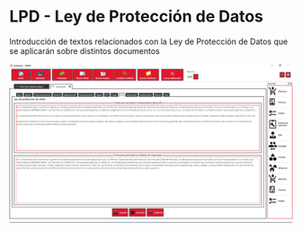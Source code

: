 # LPD - Ley de Protección de Datos

Introducción de textos relacionados con la Ley de Protección de Datos que se aplicarán sobre distintos documentos

![](../../../.gitbook/assets/image%20%2821%29.png)

